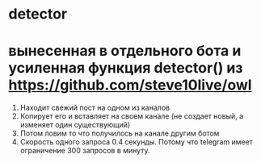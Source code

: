 # detector
# вынесенная в отдельного бота и усиленная функция detector() из https://github.com/steve10live/owl
1. Находит свежий пост на одном из каналов
2. Копирует его и вставляет на своем канале (не создает новый, а изменяет один существующий)
3. Потом ловим то что получилось на канале другим ботом
4. Скорость одного запроса 0.4 секунды. Потому что telegram имеет ограничение 300 запросов в минуту.
